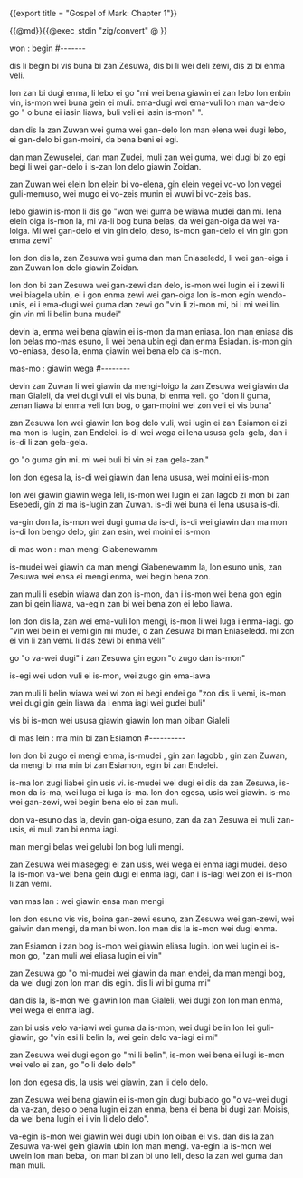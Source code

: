 {{export title = "Gospel of Mark:  Chapter 1"}}

{{@md}}{{@exec_stdin "zig/convert" @ }}

won : begin
#-------

dis li begin bi vis buna bi zan Zesuwa, dis bi li wei deli zewi, dis zi bi enma veli. 

lon zan bi dugi enma, li lebo ei go "mi wei bena giawin ei zan lebo lon enbin vin, is-mon wei buna gein ei muli. ema-dugi wei ema-vuli lon man va-delo go " o buna ei iasin liawa, buli veli ei iasin is-mon" ".

dan dis la zan Zuwan wei guma wei gan-delo lon man elena wei dugi lebo, ei gan-delo bi gan-moini, da bena beni ei egi.

dan man Zewuselei, dan man Zudei, muli zan wei guma, wei dugi bi zo egi begi li wei gan-delo i is-zan lon delo giawin Zoidan.

zan Zuwan wei elein lon elein bi vo-elena, gin elein vegei vo-vo lon vegei guli-memuso, wei mugo ei vo-zeis munin ei wuwi bi vo-zeis bas.

lebo giawin is-mon li dis go "won wei guma be wiawa mudei dan mi. lena elein oiga is-mon la, mi va-li bog buna belas, da wei gan-oiga da wei va-loiga.  Mi wei gan-delo ei vin gin delo, deso, is-mon gan-delo ei vin gin gon enma zewi"

lon don dis la, zan Zesuwa wei guma dan man Eniaseledd, li wei gan-oiga i zan Zuwan lon delo giawin Zoidan.

lon don bi zan Zesuwa wei gan-zewi dan delo, is-mon wei lugin ei i zewi li wei biagela ubin, ei i gon enma zewi wei gan-oiga lon is-mon egin wendo-unis, ei i ema-dugi wei guma dan zewi go "vin li zi-mon mi, bi i mi wei lin. gin vin mi li belin buna mudei"

devin la, enma wei bena giawin ei is-mon da man eniasa. lon man eniasa dis lon belas mo-mas esuno, li wei bena ubin egi dan enma Esiadan. is-mon gin vo-eniasa, deso la, enma giawin wei bena elo da is-mon.

mas-mo : giawin wega
#--------

devin zan Zuwan li wei giawin da mengi-loigo la zan Zesuwa wei giawin da man Gialeli, da wei dugi vuli ei vis buna, bi enma veli. go "don li guma, zenan liawa bi enma veli lon bog, o gan-moini wei zon veli ei vis buna"

zan Zesuwa lon wei giawin lon bog delo vuli, wei lugin ei zan Esiamon ei zi ma mon is-lugin, zan Endelei. is-di wei wega ei lena ususa gela-gela, dan i is-di li zan gela-gela.

go "o guma gin mi. mi wei buli bi vin ei zan gela-zan."

lon don egesa la, is-di wei giawin dan lena ususa, wei moini ei is-mon

lon wei giawin giawin wega leli, is-mon wei lugin ei zan Iagob zi mon bi zan Esebedi, gin zi ma is-lugin zan Zuwan. is-di wei buna ei lena ususa is-di. 

va-gin don la, is-mon wei dugi guma da is-di, is-di wei giawin dan ma mon is-di lon bengo delo, gin zan esin, wei moini ei is-mon

di mas won : man mengi Giabenewamm

is-mudei wei giawin da man mengi Giabenewamm la, lon esuno unis, zan Zesuwa wei ensa ei mengi enma, wei begin bena zon.

zan muli li esebin wiawa dan zon is-mon, dan i is-mon wei bena gon egin zan bi gein liawa, va-egin zan bi wei bena zon ei lebo liawa.

lon don dis la, zan wei ema-vuli lon mengi, is-mon li wei luga i enma-iagi. go "vin wei belin ei vemi gin mi mudei, o zan Zesuwa bi man Eniaseledd. mi zon ei vin li zan vemi. li das zewi bi enma veli"

go "o va-wei dugi" i zan Zesuwa gin egon "o zugo dan is-mon"

is-egi wei udon vuli ei is-mon, wei zugo gin ema-iawa

zan muli li belin wiawa wei wi zon ei begi endei go "zon dis li vemi, is-mon wei dugi gin gein liawa da i enma iagi wei gudei buli"

vis bi is-mon wei ususa giawin giawin lon man oiban Gialeli 

di mas lein : ma min bi zan Esiamon
#----------

lon don bi zugo ei mengi enma, is-mudei , gin zan Iagobb , gin zan Zuwan, da mengi bi ma min bi zan Esiamon, egin bi zan Endelei.

is-ma lon zugi liabei gin usis vi. is-mudei wei dugi ei dis da zan Zesuwa, is-mon da is-ma, wei luga ei luga is-ma. lon don egesa, usis wei giawin. is-ma wei gan-zewi, wei begin bena elo ei zan muli.

don va-esuno das la, devin gan-oiga esuno, zan da zan Zesuwa ei muli zan-usis, ei muli zan bi enma iagi. 

man mengi belas wei gelubi lon bog luli mengi.

zan Zesuwa wei miasegegi ei zan usis, wei wega ei enma iagi mudei. deso la is-mon va-wei bena gein dugi ei enma iagi, dan i is-iagi wei zon ei is-mon li zan vemi.

van mas lan : wei giawin ensa man mengi

lon don esuno vis vis, boina gan-zewi esuno, zan Zesuwa wei gan-zewi, wei gaiwin dan mengi, da man bi won. lon man dis la is-mon wei dugi enma.

zan Esiamon i zan bog is-mon wei giawin eliasa lugin. lon wei lugin ei is-mon go, "zan muli wei eliasa lugin ei vin"

zan Zesuwa go "o mi-mudei wei giawin da man endei, da man mengi bog, da wei dugi zon lon man dis egin. dis li wi bi guma mi"

dan dis la, is-mon wei giawin lon man Gialeli, wei dugi zon lon man enma, wei wega ei enma iagi.

zan bi usis velo va-iawi wei guma da is-mon, wei dugi belin lon lei guli-giawin, go "vin esi li belin la, wei gein delo va-iagi ei mi"

zan Zesuwa wei dugi egon go "mi li belin", is-mon wei bena ei lugi is-mon wei velo ei zan, go "o li delo delo"

lon don egesa dis, la usis wei giawin, zan li delo delo.

zan Zesuwa wei bena giawin ei is-mon gin dugi bubiado go "o va-wei dugi da va-zan, deso o bena lugin ei zan enma, bena ei bena bi dugi zan Moisis, da wei bena lugin ei i vin li delo delo".

va-egin is-mon wei giawin wei dugi ubin lon oiban ei vis. dan dis la zan Zesuwa va-wei gein giawin ubin lon man mengi. va-egin la is-mon wei uwein lon man beba, lon man bi zan bi uno leli, deso la zan wei guma dan man muli.


